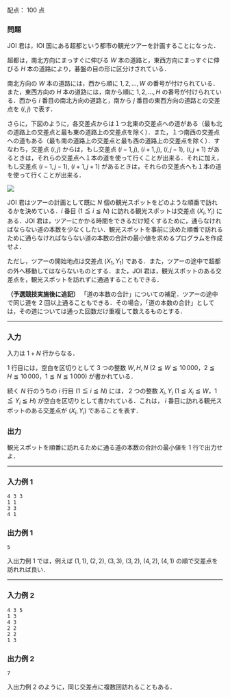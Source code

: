 配点： $100$ 点

### 問題
JOI 君は，IOI 国にある超都という都市の観光ツアーを計画することになった．

超都は，南北方向にまっすぐに伸びる $W$ 本の道路と，東西方向にまっすぐに伸びる $H$ 本の道路により，碁盤の目の形に区分けされている．

南北方向の $W$ 本の道路には，西から順に $1, 2, \ldots, W$ の番号が付けられている．また，東西方向の $H$ 本の道路には，南から順に $1, 2, \ldots, H$ の番号が付けられている．西から $i$ 番目の南北方向の道路と，南から $j$ 番目の東西方向の道路との交差点を $(i, j)$ で表す．

さらに，下図のように，各交差点からは１つ北東の交差点への道がある（最も北の道路上の交差点と最も東の道路上の交差点を除く）．また，１つ南西の交差点への道もある（最も南の道路上の交差点と最も西の道路上の交差点を除く）．すなわち，交差点 $(i, j)$ からは，もし交差点 $(i - 1, j)$, $(i + 1, j)$, $(i, j - 1)$, $(i, j + 1)$ があるときは，それらの交差点へ１本の道を使って行くことが出来る．それに加え，もし交差点 $(i - 1, j - 1)$, $(i + 1, j + 1)$ があるときは，それらの交差点へも１本の道を使って行くことが出来る．

![](https://img.atcoder.jp/joi2014yo/2014-yo-t3-fig01.png)

JOI 君はツアーの計画として既に $N$ 個の観光スポットをどのような順番で訪れるかを決めている．$i$ 番目 $(1 \leqq i \leqq N)$ に訪れる観光スポットは交差点 $(X_i, Y_i)$ にある．JOI 君は，ツアーにかかる時間をできるだけ短くするために，通らなければならない道の本数を少なくしたい．観光スポットを事前に決めた順番で訪れるために通らなければならない道の本数の合計の最小値を求めるプログラムを作成せよ．

ただし，ツアーの開始地点は交差点 $(X_1, Y_1)$ である．また，ツアーの途中で超都の外へ移動してはならないものとする．また，JOI 君は，観光スポットのある交差点を，観光スポットを訪れずに通過することもできる．

**（予選競技実施後に追記）** 「道の本数の合計」についての補足．ツアーの途中で同じ道を $2$ 回以上通ることもできる．その場合，「道の本数の合計」としては，その道については通った回数だけ重複して数えるものとする．

---

### 入力
入力は $1 + N$ 行からなる．

$1$ 行目には，空白を区切りとして $3$ つの整数 $W, H, N$ ($2 \leqq W \leqq 10\,000$，$2 \leqq H \leqq 10\,000$，$1 \leqq N \leqq 1\,000$) が書かれている．

続く $N$ 行のうちの $i$ 行目 ($1 \leqq i \leqq N$) には， $2$ つの整数 $X_i, Y_i$ ($1 \leqq X_i \leqq W$，$1 \leqq Y_i \leqq H$) が空白を区切りとして書かれている．これは， $i$ 番目に訪れる観光スポットのある交差点が $(X_i, Y_i)$ であることを表す．

### 出力
観光スポットを順番に訪れるために通る道の本数の合計の最小値を $1$ 行で出力せよ．

---

### 入力例 1
~~~
4 3 3
1 1
3 3
4 1
~~~

### 出力例 1
~~~
5
~~~

入出力例 $1$ では，例えば $(1, 1)$, $(2, 2)$, $(3, 3)$, $(3, 2)$, $(4, 2)$, $(4, 1)$ の順で交差点を訪れれば良い．

---

### 入力例 2
~~~
4 3 5
1 3
4 3
2 2
2 2
1 3
~~~

### 出力例 2
~~~
7
~~~

入出力例 $2$ のように，同じ交差点に複数回訪れることもある．
